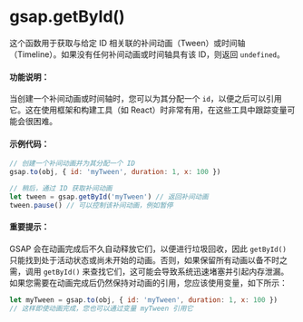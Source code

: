 # gsap.getById()

这个函数用于获取与给定 ID 相关联的补间动画（Tween）或时间轴（Timeline）。如果没有任何补间动画或时间轴具有该 ID，则返回 `undefined`。

#### 功能说明：

当创建一个补间动画或时间轴时，您可以为其分配一个 `id`，以便之后可以引用它。这在使用框架和构建工具（如 React）时非常有用，在这些工具中跟踪变量可能会很困难。

#### 示例代码：

```javascript
// 创建一个补间动画并为其分配一个 ID
gsap.to(obj, { id: 'myTween', duration: 1, x: 100 })

// 稍后，通过 ID 获取补间动画
let tween = gsap.getById('myTween') // 返回补间动画
tween.pause() // 可以控制该补间动画，例如暂停
```

#### 重要提示：

GSAP 会在动画完成后不久自动释放它们，以便进行垃圾回收，因此 `getById()` 只能找到处于活动状态或尚未开始的动画。否则，如果保留所有动画以备不时之需，调用 `getById()` 来查找它们，这可能会导致系统迅速堵塞并引起内存泄漏。如果您需要在动画完成后仍然保持对动画的引用，您应该使用变量，如下所示：

```javascript
let myTween = gsap.to(obj, { id: 'myTween', duration: 1, x: 100 })
// 这样即使动画完成，您也可以通过变量 myTween 引用它
```
